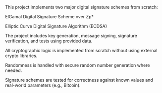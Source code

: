 This project implements two major digital signature schemes from scratch:

ElGamal Digital Signature Scheme over Zp*

Elliptic Curve Digital Signature Algorithm (ECDSA)

The project includes key generation, message signing, signature verification, and tests using provided data.

All cryptographic logic is implemented from scratch without using external crypto libraries.

Randomness is handled with secure random number generation where needed.

Signature schemes are tested for correctness against known values and real-world parameters (e.g., Bitcoin).
